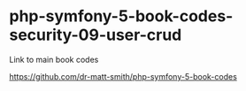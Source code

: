 # php-symfony-5-book-codes-security-09-user-crud

Link to main book codes

https://github.com/dr-matt-smith/php-symfony-5-book-codes
